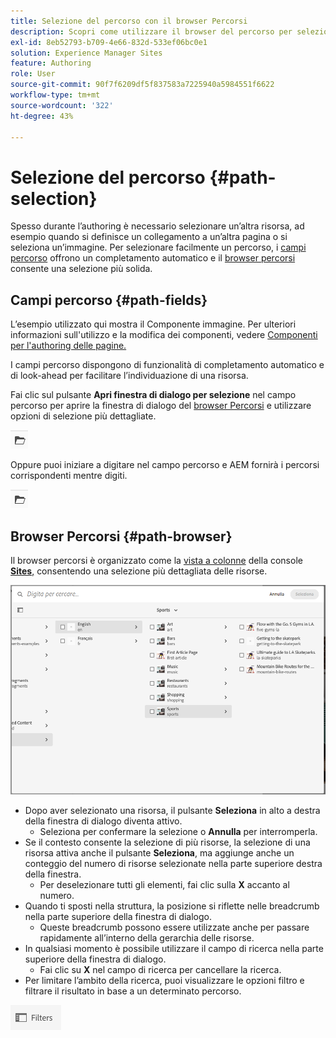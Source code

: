 ```yaml
---
title: Selezione del percorso con il browser Percorsi
description: Scopri come utilizzare il browser del percorso per selezionare le risorse in AEM.
exl-id: 8eb52793-b709-4e66-832d-533ef06bc0e1
solution: Experience Manager Sites
feature: Authoring
role: User
source-git-commit: 90f7f6209df5f837583a7225940a5984551f6622
workflow-type: tm+mt
source-wordcount: '322'
ht-degree: 43%

---
```


# Selezione del percorso {#path-selection}

Spesso durante l’authoring è necessario selezionare un’altra risorsa, ad esempio quando si definisce un collegamento a un’altra pagina o si seleziona un’immagine. Per selezionare facilmente un percorso, i [campi percorso](#path-fields) offrono un completamento automatico e il [browser percorsi](#path-browser) consente una selezione più solida.

## Campi percorso   {#path-fields}

L’esempio utilizzato qui mostra il Componente immagine. Per ulteriori informazioni sull&#39;utilizzo e la modifica dei componenti, vedere [Componenti per l&#39;authoring delle pagine.](/help/sites-cloud/authoring/page-editor/components.md)

I campi percorso dispongono di funzionalità di completamento automatico e di look-ahead per facilitare l’individuazione di una risorsa.

Fai clic sul pulsante **Apri finestra di dialogo per selezione** nel campo percorso per aprire la finestra di dialogo del [browser Percorsi](#path-browser) e utilizzare opzioni di selezione più dettagliate.

![Pulsante Apri finestra di dialogo per selezione](assets/path-selection-open-selection-dialog.png)

Oppure puoi iniziare a digitare nel campo percorso e AEM fornirà i percorsi corrispondenti mentre digiti.

![Pulsante Apri finestra di dialogo per selezione](assets/path-selection-open-selection-dialog.png)

## Browser Percorsi {#path-browser}

Il browser percorsi è organizzato come la [vista a colonne](/help/sites-cloud/authoring/basic-handling.md#column-view) della console [**Sites**,](/help/sites-cloud/authoring/sites-console/introduction.md) consentendo una selezione più dettagliata delle risorse.

![Browser Percorsi](/help/sites-cloud/authoring/assets/path-browser.png)

* Dopo aver selezionato una risorsa, il pulsante **Seleziona** in alto a destra della finestra di dialogo diventa attivo.
   * Seleziona per confermare la selezione o **Annulla** per interromperla.
* Se il contesto consente la selezione di più risorse, la selezione di una risorsa attiva anche il pulsante **Seleziona**, ma aggiunge anche un conteggio del numero di risorse selezionate nella parte superiore destra della finestra.
   * Per deselezionare tutti gli elementi, fai clic sulla **X** accanto al numero.
* Quando ti sposti nella struttura, la posizione si riflette nelle breadcrumb nella parte superiore della finestra di dialogo.
   * Queste breadcrumb possono essere utilizzate anche per passare rapidamente all’interno della gerarchia delle risorse.
* In qualsiasi momento è possibile utilizzare il campo di ricerca nella parte superiore della finestra di dialogo.
   * Fai clic su **X** nel campo di ricerca per cancellare la ricerca.
* Per limitare l’ambito della ricerca, puoi visualizzare le opzioni filtro e filtrare il risultato in base a un determinato percorso.

![Opzione Filtri](assets/path-selection-filters.png)
